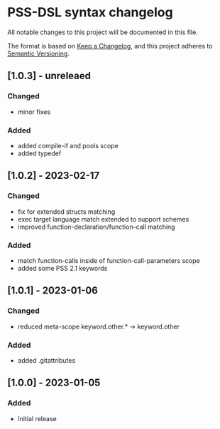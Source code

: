 # PSS-DSL syntax changelog
All notable changes to this project will be documented in this file.

The format is based on [Keep a Changelog](https://keepachangelog.com/en/1.0.0/),
and this project adheres to [Semantic Versioning](https://semver.org/spec/v2.0.0.html).

## [1.0.3] - unreleaed

### Changed
- minor fixes

### Added
- added compile-if and pools scope
- added typedef

## [1.0.2] - 2023-02-17

### Changed
- fix for extended structs matching
- exec target language match extended to support schemes
- improved function-declaration/function-call matching

### Added
- match function-calls inside of function-call-parameters scope
- added some PSS 2.1 keywords

## [1.0.1] - 2023-01-06
### Changed
- reduced meta-scope keyword.other.* -> keyword.other

### Added
- added .gitattributes

## [1.0.0] - 2023-01-05
### Added
- Initial release
